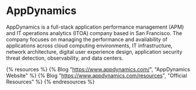 # AppDynamics

AppDynamics is a full-stack application performance management (APM) and IT operations analytics (ITOA) company based in San Francisco. The company focuses on managing the performance and availability of applications across cloud computing environments, IT infrastructure, network architecture, digital user experience design, application security threat detection, observability, and data centers.

{% resources %}
  {% Blog "https://www.appdynamics.com/", "AppDynamics Website" %}
  {% Blog "https://www.appdynamics.com/resources", "Official Resources" %}
{% endresources %}
